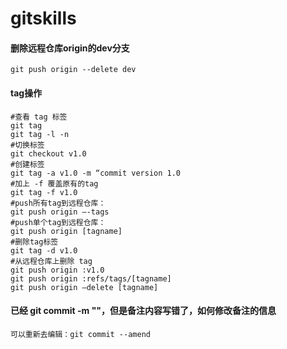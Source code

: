 # gitskills

#### 删除远程仓库origin的dev分支

~~~~
git push origin --delete dev
~~~~

#### tag操作

~~~~
#查看 tag 标签
git tag  
git tag -l -n
#切换标签
git checkout v1.0
#创建标签
git tag -a v1.0 -m “commit version 1.0
#加上 -f 覆盖原有的tag 
git tag -f v1.0
#push所有tag到远程仓库：
git push origin –-tags
#push单个tag到远程仓库：
git push origin [tagname]
#删除tag标签
git tag -d v1.0
#从远程仓库上删除 tag 
git push origin :v1.0
git push origin :refs/tags/[tagname]
git push origin –delete [tagname]
~~~~

#### 已经 git commit -m ""，但是备注内容写错了，如何修改备注的信息

~~~~
可以重新去编辑：git commit --amend
~~~~
